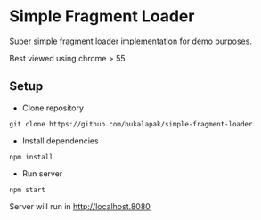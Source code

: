 # Simple Fragment Loader
Super simple fragment loader implementation for demo purposes.

Best viewed using chrome > 55.

## Setup
* Clone repository

`git clone https://github.com/bukalapak/simple-fragment-loader`

* Install dependencies

`npm install`

* Run server

`npm start`

Server will run in http://localhost.8080
